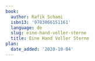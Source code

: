 ```yaml
---
book:
  author: Rafik Schami
  isbn13: '9783866151161'
  language: de
  slug: eine-hand-voller-sterne
  title: Eine Hand Voller Sterne
plan:
  date_added: '2020-10-04'
---
```

